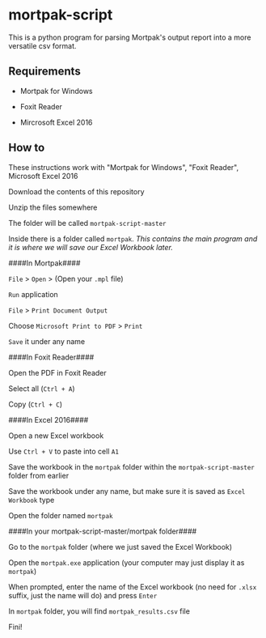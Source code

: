 # mortpak-script

This is a python program for parsing Mortpak's output report into a more versatile csv format.

## Requirements

- Mortpak for Windows

- Foxit Reader

- Mircrosoft Excel 2016

## How to

These instructions work with "Mortpak for Windows", "Foxit Reader", Microsoft Excel 2016

Download the contents of this repository

Unzip the files somewhere

The folder will be called `mortpak-script-master`

Inside there is a folder called `mortpak`. *This contains the main program and it is where we will save our Excel Workbook later.*


####In Mortpak####

`File` > `Open` > (Open your `.mpl` file)

`Run` application

`File` > `Print Document Output`

Choose `Microsoft Print to PDF` > `Print`

`Save` it under any name



####In Foxit Reader####

Open the PDF in Foxit Reader

Select all (`Ctrl + A`)

Copy (`Ctrl + C`)



####In Excel 2016####

Open a new Excel workbook

Use `Ctrl + V` to paste into cell `A1`

Save the workbook in the `mortpak` folder within the `mortpak-script-master` folder from earlier

Save the workbook under any name, but make sure it is saved as `Excel Workbook` type

Open the folder named `mortpak`



####In your mortpak-script-master/mortpak folder####

Go to the `mortpak` folder (where we just saved the Excel Workbook)

Open the `mortpak.exe` application (your computer may just display it as `mortpak`)

When prompted, enter the name of the Excel workbook (no need for `.xlsx` suffix, just the name will do) and press `Enter`

In `mortpak` folder, you will find `mortpak_results.csv` file

Fini!
